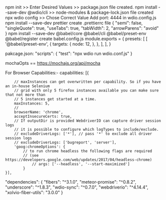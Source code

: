 npm init >> Enter Desired Values >> package.json file created.
npm install --save-dev @wdio/cli >> node-modules & package-lock.json file created
npx wdio config >> Chose Correct Value
Add port: 4444 in wdio.config.js
npm install --save-dev prettier
create .prettierrc file
        {
            "semi": false,
            "singleQuote": true,
            "useTabs": true,
            "tabWidth": 2,
            "arrowParens": "avoid"
        }
npm install --save-dev @babel/core @babel/cli @babel/preset-env @babel/register
create babel.config.js
        module.exports = {
                    presets: [
                                [
                                    '@babel/preset-env',
                                    {
                                        targets: {
                                                    node: 12,
                                            },
                                    },
                                ],
                            ],
                        }

pakcage.json:
    "scripts": {
        "test": "npx wdio run wdio.conf.js"
    }

mochaOpts == https://mochajs.org/api/mocha

For Browser Capabilities:-
    capabilities: [{
    
        // maxInstances can get overwritten per capability. So if you have an in-house Selenium
        // grid with only 5 firefox instances available you can make sure that not more than
        // 5 instances get started at a time.
        maxInstances: 5,
        //
        browserName: 'chrome',
        acceptInsecureCerts: true,
        // If outputDir is provided WebdriverIO can capture driver session logs
        // it is possible to configure which logTypes to include/exclude.
        // excludeDriverLogs: ['*'], // pass '*' to exclude all driver session logs
        // excludeDriverLogs: ['bugreport', 'server'],
        'goog:chromeOptions': {
            // to run chrome headless the following flags are required
            // (see https://developers.google.com/web/updates/2017/04/headless-chrome)
                // args: ['--headless', '--start-maximized']
            }
    }],


"dependencies": {
    "fibers": "^3.1.0",
    "meteor-promise": "^0.8.2",
    "underscore": "^1.8.3",
    "wdio-sync": "^0.7.0",
    "webdriverio": "^4.14.4",
    "xolvio-fiber-utils": "3.0.0"
  }

